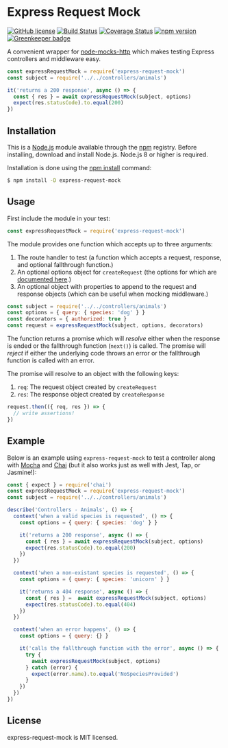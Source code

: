 # Express Request Mock

[![GitHub license](https://img.shields.io/badge/license-MIT-blue.svg)](https://github.com/i-like-robots/express-request-mock/blob/master/LICENSE)
[![Build Status](https://travis-ci.org/i-like-robots/express-request-mock.svg?branch=master)](https://travis-ci.org/i-like-robots/express-request-mock) [![Coverage Status](https://coveralls.io/repos/github/i-like-robots/express-request-mock/badge.svg?branch=master)](https://coveralls.io/github/i-like-robots/express-request-mock) [![npm version](https://img.shields.io/npm/v/express-request-mock.svg?style=flat)](https://www.npmjs.com/package/express-request-mock) [![Greenkeeper badge](https://badges.greenkeeper.io/i-like-robots/express-request-mock.svg)](https://greenkeeper.io/)

A convenient wrapper for [node-mocks-http][1] which makes testing Express controllers and middleware easy.

```js
const expressRequestMock = require('express-request-mock')
const subject = require('../../controllers/animals')

it('returns a 200 response', async () => {
  const { res } = await expressRequestMock(subject, options)
  expect(res.statusCode).to.equal(200)
})
```

[1]: https://github.com/howardabrams/node-mocks-http

## Installation

This is a [Node.js][node] module available through the [npm][npm] registry. Before installing, download and install Node.js. Node.js 8 or higher is required.

Installation is done using the [npm install][install] command:

```sh
$ npm install -D express-request-mock
```

[node]: https://nodejs.org/en/
[npm]: https://www.npmjs.com/
[install]: https://docs.npmjs.com/getting-started/installing-npm-packages-locally

## Usage

First include the module in your test:

```js
const expressRequestMock = require('express-request-mock')
```

The module provides one function which accepts up to three arguments:

1. The route handler to test (a function which accepts a request, response, and optional fallthrough function.)
2. An optional options object for `createRequest` (the options for which are [documented here][2].)
3. An optional object with properties to append to the request and response objects (which can be useful when mocking middleware.)

[2]: https://github.com/howardabrams/node-mocks-http#createrequest

```js
const subject = require('../../controllers/animals')
const options = { query: { species: 'dog' } }
const decorators = { authorized: true }
const request = expressRequestMock(subject, options, decorators)
```

The function returns a promise which will _resolve_ either when the response is ended or the fallthrough function (`next()`) is called. The promise will _reject_ if either the underlying code throws an error or the fallthrough function is called with an error.

The promise will resolve to an object with the following keys:

1. `req`: The request object created by `createRequest`
2. `res`: The response object created by `createResponse`

```js
request.then(({ req, res }) => {
  // write assertions!
})
```

## Example

Below is an example using `express-request-mock` to test a controller along with [Mocha] and [Chai] (but it also works just as well with Jest, Tap, or Jasmine!):

[Mocha]: https://mochajs.org/
[Chai]: http://chaijs.com/


```js
const { expect } = require('chai')
const expressRequestMock = require('express-request-mock')
const subject = require('../../controllers/animals')

describe('Controllers - Animals', () => {
  context('when a valid species is requested', () => {
    const options = { query: { species: 'dog' } }

    it('returns a 200 response', async () => {
      const { res } = await expressRequestMock(subject, options)
      expect(res.statusCode).to.equal(200)
    })
  })

  context('when a non-existant species is requested', () => {
    const options = { query: { species: 'unicorn' } }

    it('returns a 404 response', async () => {
      const { res } =  await expressRequestMock(subject, options)
      expect(res.statusCode).to.equal(404)
    })
  })

  context('when an error happens', () => {
    const options = { query: {} }

    it('calls the fallthrough function with the error', async () => {
      try {
        await expressRequestMock(subject, options)
      } catch (error) {
        expect(error.name).to.equal('NoSpeciesProvided')
      }
    })
  })
})
```

## License

express-request-mock is MIT licensed.
